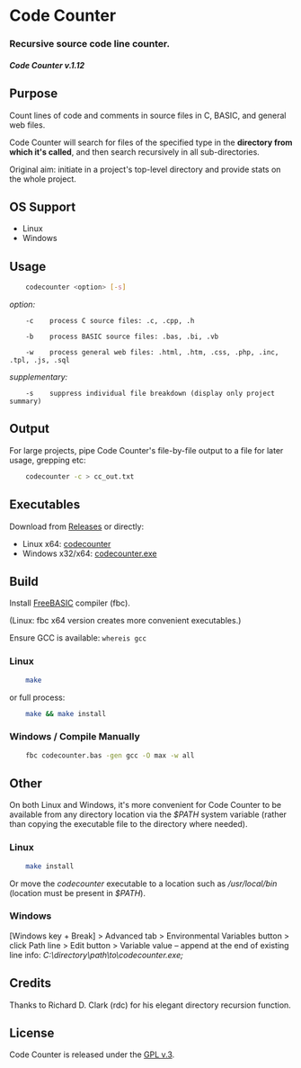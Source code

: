 
# Code Counter

### Recursive source code line counter.

##### Code Counter v.1.12


## Purpose

Count lines of code and comments in source files in C, BASIC, and general web files.

Code Counter will search for files of the specified type in the **directory from which it's called**, and then search recursively in all sub-directories.

Original aim: initiate in a project's top-level directory and provide stats on the whole project.


## OS Support

+ Linux
+ Windows


## Usage

```bash
    codecounter <option> [-s]
```

*option:*

        -c    process C source files: .c, .cpp, .h

        -b    process BASIC source files: .bas, .bi, .vb

        -w    process general web files: .html, .htm, .css, .php, .inc, .tpl, .js, .sql

*supplementary:*

        -s    suppress individual file breakdown (display only project summary)


## Output

For large projects, pipe Code Counter's file-by-file output to a file for later usage, grepping etc:

```bash
    codecounter -c > cc_out.txt
```


## Executables

Download from [Releases](https://github.com/Tinram/CodeCounter/releases/latest) or directly:

+ Linux x64: [codecounter](https://github.com/Tinram/CodeCounter/raw/master/bin/codecounter)
+ Windows x32/x64: [codecounter.exe](https://github.com/Tinram/CodeCounter/raw/master/bin/codecounter.exe)


## Build

Install [FreeBASIC](http://www.freebasic.net/forum/viewforum.php?f=1) compiler (fbc).

(Linux: fbc x64 version creates more convenient executables.)

Ensure GCC is available: `whereis gcc`

### Linux

```bash
    make
```

or full process:

```bash
    make && make install
```

### Windows / Compile Manually

```bash
    fbc codecounter.bas -gen gcc -O max -w all
```


## Other

On both Linux and Windows, it's more convenient for Code Counter to be available from any directory location via the *$PATH* system variable (rather than copying the executable file to the directory where needed).


### Linux

```bash
    make install
```

Or move the *codecounter* executable to a location such as */usr/local/bin* (location must be present in *$PATH*).

### Windows

[Windows key + Break] > Advanced tab > Environmental Variables button > click Path line > Edit button > Variable value &ndash; append at the end of existing line info: *C:\directory\path\to\codecounter.exe\;*


## Credits

Thanks to Richard D. Clark (rdc) for his elegant directory recursion function.


## License

Code Counter is released under the [GPL v.3](https://www.gnu.org/licenses/gpl-3.0.html).
